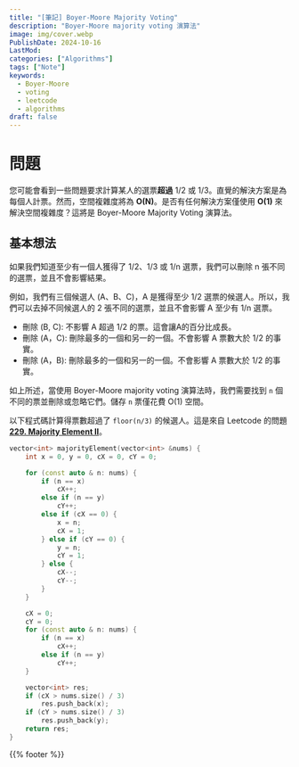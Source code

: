 ```yaml
---
title: "[筆記] Boyer-Moore Majority Voting"
description: "Boyer-Moore majority voting 演算法"
image: img/cover.webp
PublishDate: 2024-10-16
LastMod: 
categories: ["Algorithms"]
tags: ["Note"]
keywords:
  - Boyer-Moore
  - voting
  - leetcode
  - algorithms
draft: false
---
```


# 問題

您可能會看到一些問題要求計算某人的選票**超過** 1/2 或 1/3。直覺的解決方案是為每個人計票。然而，空間複雜度將為 **O(N)**。是否有任何解決方案僅使用 **O(1)** 來解決空間複雜度？這將是 Boyer-Moore Majority Voting 演算法。

## 基本想法

如果我們知道至少有一個人獲得了 1/2、1/3 或 1/n 選票，我們可以刪除 n 張不同的選票，並且不會影響結果。

例如，我們有三個候選人 (A、B、C)，A 是獲得至少 1/2 選票的候選人。所以，我們可以去掉不同候選人的 2 張不同的選票，並且不會影響 A 至少有 1/n 選票。

- 刪除 (B, C): 不影響 A 超過 1/2 的票。這會讓A的百分比成長。
- 刪除 (A，C): 刪除最多的一個和另一的一個。不會影響 A 票數大於 1/2 的事實。
- 刪除 (A，B): 刪除最多的一個和另一的一個。不會影響 A 票數大於 1/2 的事實。

如上所述，當使用 Boyer-Moore majority voting 演算法時，我們需要找到 `n` 個不同的票並刪除或忽略它們。儲存 `n` 票僅花費 O(1) 空間。

以下程式碼計算得票數超過了 `floor(n/3)` 的候選人。這是來自 Leetcode 的問題 **[229. Majority Element II](https://leetcode.com/problems/majority-element-ii/)**。

```cpp
vector<int> majorityElement(vector<int> &nums) {
    int x = 0, y = 0, cX = 0, cY = 0;

    for (const auto & n: nums) {
        if (n == x)
            cX++;
        else if (n == y)
            cY++;
        else if (cX == 0) {
            x = n;
            cX = 1;
        } else if (cY == 0) {
            y = n;
            cY = 1;
        } else {
            cX--;
            cY--;
        }
    }

    cX = 0;
    cY = 0;
    for (const auto & n: nums) {  
        if (n == x) 
            cX++;
        else if (n == y) 
            cY++;
    }

    vector<int> res;
    if (cX > nums.size() / 3) 
        res.push_back(x);
    if (cY > nums.size() / 3) 
        res.push_back(y);
    return res;
}
```



{{% footer %}}

